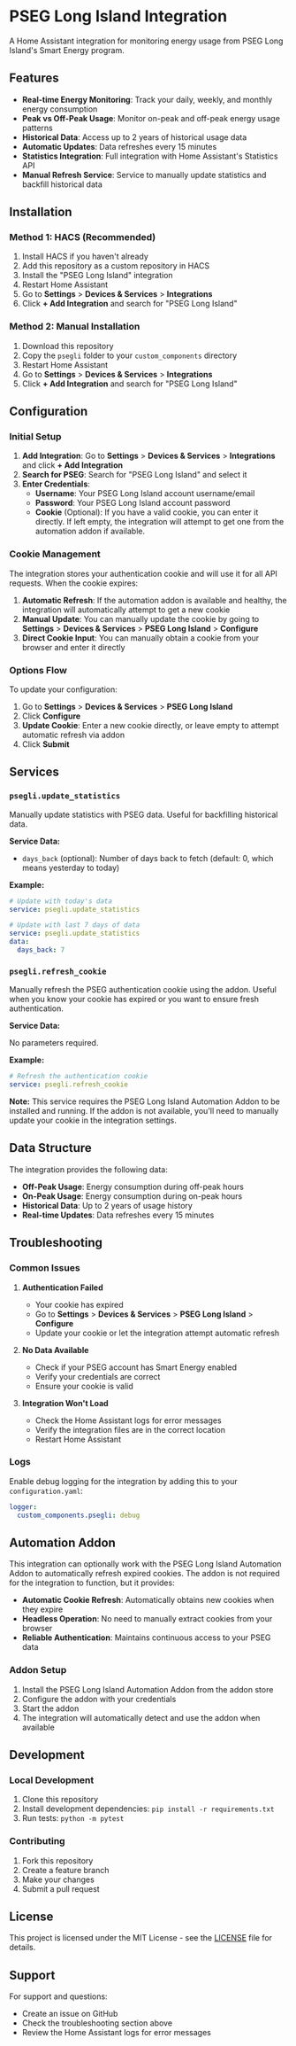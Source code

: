# PSEG Long Island Integration

A Home Assistant integration for monitoring energy usage from PSEG Long Island's Smart Energy program.

## Features

- **Real-time Energy Monitoring**: Track your daily, weekly, and monthly energy consumption
- **Peak vs Off-Peak Usage**: Monitor on-peak and off-peak energy usage patterns
- **Historical Data**: Access up to 2 years of historical usage data
- **Automatic Updates**: Data refreshes every 15 minutes
- **Statistics Integration**: Full integration with Home Assistant's Statistics API
- **Manual Refresh Service**: Service to manually update statistics and backfill historical data

## Installation

### Method 1: HACS (Recommended)

1. Install HACS if you haven't already
2. Add this repository as a custom repository in HACS
3. Install the "PSEG Long Island" integration
4. Restart Home Assistant
5. Go to **Settings** > **Devices & Services** > **Integrations**
6. Click **+ Add Integration** and search for "PSEG Long Island"

### Method 2: Manual Installation

1. Download this repository
2. Copy the `psegli` folder to your `custom_components` directory
3. Restart Home Assistant
4. Go to **Settings** > **Devices & Services** > **Integrations**
5. Click **+ Add Integration** and search for "PSEG Long Island"

## Configuration

### Initial Setup

1. **Add Integration**: Go to **Settings** > **Devices & Services** > **Integrations** and click **+ Add Integration**
2. **Search for PSEG**: Search for "PSEG Long Island" and select it
3. **Enter Credentials**:
   - **Username**: Your PSEG Long Island account username/email
   - **Password**: Your PSEG Long Island account password
   - **Cookie** (Optional): If you have a valid cookie, you can enter it directly. If left empty, the integration will attempt to get one from the automation addon if available.

### Cookie Management

The integration stores your authentication cookie and will use it for all API requests. When the cookie expires:

1. **Automatic Refresh**: If the automation addon is available and healthy, the integration will automatically attempt to get a new cookie
2. **Manual Update**: You can manually update the cookie by going to **Settings** > **Devices & Services** > **PSEG Long Island** > **Configure**
3. **Direct Cookie Input**: You can manually obtain a cookie from your browser and enter it directly

### Options Flow

To update your configuration:

1. Go to **Settings** > **Devices & Services** > **PSEG Long Island**
2. Click **Configure**
3. **Update Cookie**: Enter a new cookie directly, or leave empty to attempt automatic refresh via addon
4. Click **Submit**

## Services

### `psegli.update_statistics`

Manually update statistics with PSEG data. Useful for backfilling historical data.

**Service Data:**

- `days_back` (optional): Number of days back to fetch (default: 0, which means yesterday to today)

**Example:**

```yaml
# Update with today's data
service: psegli.update_statistics

# Update with last 7 days of data
service: psegli.update_statistics
data:
  days_back: 7
```

### `psegli.refresh_cookie`

Manually refresh the PSEG authentication cookie using the addon. Useful when you know your cookie has expired or you want to ensure fresh authentication.

**Service Data:**

No parameters required.

**Example:**

```yaml
# Refresh the authentication cookie
service: psegli.refresh_cookie
```

**Note:** This service requires the PSEG Long Island Automation Addon to be installed and running. If the addon is not available, you'll need to manually update your cookie in the integration settings.

## Data Structure

The integration provides the following data:

- **Off-Peak Usage**: Energy consumption during off-peak hours
- **On-Peak Usage**: Energy consumption during on-peak hours
- **Historical Data**: Up to 2 years of usage history
- **Real-time Updates**: Data refreshes every 15 minutes

## Troubleshooting

### Common Issues

1. **Authentication Failed**

   - Your cookie has expired
   - Go to **Settings** > **Devices & Services** > **PSEG Long Island** > **Configure**
   - Update your cookie or let the integration attempt automatic refresh

2. **No Data Available**

   - Check if your PSEG account has Smart Energy enabled
   - Verify your credentials are correct
   - Ensure your cookie is valid

3. **Integration Won't Load**
   - Check the Home Assistant logs for error messages
   - Verify the integration files are in the correct location
   - Restart Home Assistant

### Logs

Enable debug logging for the integration by adding this to your `configuration.yaml`:

```yaml
logger:
  custom_components.psegli: debug
```

## Automation Addon

This integration can optionally work with the PSEG Long Island Automation Addon to automatically refresh expired cookies. The addon is not required for the integration to function, but it provides:

- **Automatic Cookie Refresh**: Automatically obtains new cookies when they expire
- **Headless Operation**: No need to manually extract cookies from your browser
- **Reliable Authentication**: Maintains continuous access to your PSEG data

### Addon Setup

1. Install the PSEG Long Island Automation Addon from the addon store
2. Configure the addon with your credentials
3. Start the addon
4. The integration will automatically detect and use the addon when available

## Development

### Local Development

1. Clone this repository
2. Install development dependencies: `pip install -r requirements.txt`
3. Run tests: `python -m pytest`

### Contributing

1. Fork this repository
2. Create a feature branch
3. Make your changes
4. Submit a pull request

## License

This project is licensed under the MIT License - see the [LICENSE](LICENSE) file for details.

## Support

For support and questions:

- Create an issue on GitHub
- Check the troubleshooting section above
- Review the Home Assistant logs for error messages
